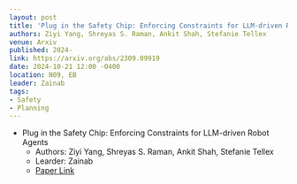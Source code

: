```yaml
---
layout: post
title: 'Plug in the Safety Chip: Enforcing Constraints for LLM-driven Robot Agents'
authors: Ziyi Yang, Shreyas S. Raman, Ankit Shah, Stefanie Tellex
venue: Arxiv
published: 2024-
link: https://arxiv.org/abs/2309.09919
date: 2024-10-21 12:00 -0400
location: N09, EB
leader: Zainab
tags:
- Safety
- Planning
---
```

- Plug in the Safety Chip: Enforcing Constraints for LLM-driven Robot Agents
    - Authors: Ziyi Yang, Shreyas S. Raman, Ankit Shah, Stefanie Tellex
    - Learder: Zainab
    - [Paper Link](https://arxiv.org/abs/2309.09919)
